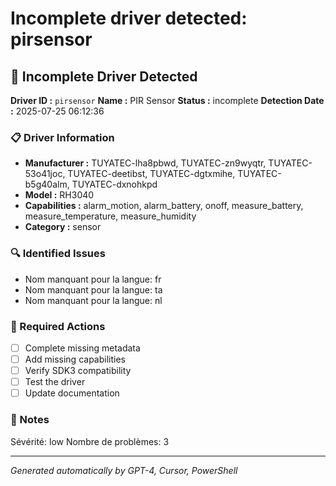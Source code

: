 # Incomplete driver detected: pirsensor

## 🚨 Incomplete Driver Detected

**Driver ID :** `pirsensor`
**Name :** PIR Sensor
**Status :** incomplete
**Detection Date :** 2025-07-25 06:12:36

### 📋 Driver Information
- **Manufacturer :** TUYATEC-lha8pbwd, TUYATEC-zn9wyqtr, TUYATEC-53o41joc, TUYATEC-deetibst, TUYATEC-dgtxmihe, TUYATEC-b5g40alm, TUYATEC-dxnohkpd
- **Model :** RH3040
- **Capabilities :** alarm_motion, alarm_battery, onoff, measure_battery, measure_temperature, measure_humidity
- **Category :** sensor

### 🔍 Identified Issues
- Nom manquant pour la langue: fr
- Nom manquant pour la langue: ta
- Nom manquant pour la langue: nl

### 🎯 Required Actions
- [ ] Complete missing metadata
- [ ] Add missing capabilities
- [ ] Verify SDK3 compatibility
- [ ] Test the driver
- [ ] Update documentation

### 📝 Notes
Sévérité: low
Nombre de problèmes: 3

---
*Generated automatically by GPT-4, Cursor, PowerShell*

